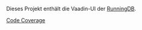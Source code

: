 Dieses Projekt enthält die Vaadin-UI der [RunningDB][index].

[Code Coverage][coverage]

[index]: ../index.html
[coverage]: ./jacoco/index.html
